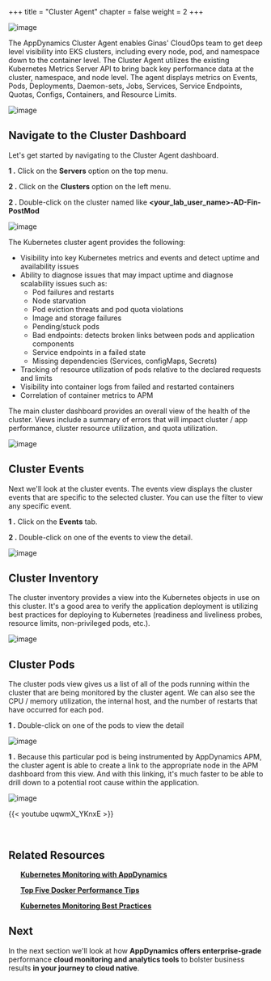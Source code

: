 +++
title = "Cluster Agent"
chapter = false
weight = 2
+++

![image](/images/operate/ad_team_cloudops.png)

The AppDynamics Cluster Agent enables Ginas' CloudOps team to get deep level visibility into EKS clusters, including every node, pod, and namespace down to the container level. The Cluster Agent utilizes the existing Kubernetes Metrics Server API to bring back key performance data at the cluster, namespace, and node level. The agent displays metrics on Events, Pods, Deployments, Daemon-sets, Jobs, Services, Service Endpoints, Quotas, Configs, Containers, and Resource Limits.
 

![image](/images/operate/cluster_agent_arch.png)


## Navigate to the Cluster Dashboard

Let's get started by navigating to the Cluster Agent dashboard.

**1 .**  Click on the **Servers** option on the top menu.

**2 .**  Click on the **Clusters** option on the left menu.

**2 .**  Double-click on the cluster named like **&lt;your_lab_user_name&gt;-AD-Fin-PostMod**

![image](/images/operate/cluster_agent_00.png)

The Kubernetes cluster agent provides the following:

- Visibility into key Kubernetes metrics and events and detect uptime and availability issues
- Ability to diagnose issues that may impact uptime and diagnose scalability issues such as: 
  - Pod failures and restarts
  - Node starvation
  - Pod eviction threats and pod quota violations
  - Image and storage failures
  - Pending/stuck pods
  - Bad endpoints: detects broken links between pods and application components
  - Service endpoints in a failed state
  - Missing dependencies (Services, configMaps, Secrets)
- Tracking of resource utilization of pods relative to the declared requests and limits
- Visibility into container logs from failed and restarted containers
- Correlation of container metrics to APM 

The main cluster dashboard provides an overall view of the health of the cluster. Views include a summary of errors that will impact cluster / app performance, cluster resource utilization, and quota utilization.

![image](/images/operate/cluster_agent_01.png)

## Cluster Events

Next we'll look at the cluster events.  The events view displays the cluster events that are specific to the selected cluster. You can use the filter to view any specific event.

**1 .**  Click on the **Events** tab.

**2 .**  Double-click on one of the events to view the detail.

![image](/images/operate/cluster_agent_02.png)

## Cluster Inventory

The cluster inventory provides a view into the Kubernetes objects in use on this cluster. It's a good area to verify the application deployment is utilizing best practices for deploying to Kubernetes (readiness and liveliness probes, resource limits, non-privileged pods, etc.).

![image](/images/operate/cluster_agent_03.png)


## Cluster Pods

The cluster pods view gives us a list of all of the pods running within the cluster that are being monitored by the cluster agent. We can also see the CPU / memory utilization, the internal host, and the number of restarts that have occurred for each pod.

**1 .**  Double-click on one of the pods to view the detail

![image](/images/operate/cluster_agent_04.png)


**1 .**  Because this particular pod is being instrumented by AppDynamics APM, the cluster agent is able to create a link to the appropriate node in the APM dashboard from this view. And with this linking, it's much faster to be able to drill down to a potential root cause within the application.

![image](/images/operate/cluster_agent_05.png)


{{< youtube uqwmX_YKnxE >}}

<br>

## Related Resources


&nbsp;&nbsp;&nbsp;&nbsp;<span style="color: #4e3eb1;"><i class='fas fa-certificate'></i></span>&nbsp; <a href="https://www.appdynamics.com/blog/product/kubernetes-monitoring-with-appdynamics/" target="_blank">**Kubernetes Monitoring with AppDynamics**</a> 


&nbsp;&nbsp;&nbsp;&nbsp;<span style="color: #4e3eb1;"><i class='fas fa-certificate'></i></span>&nbsp; <a href="https://www.appdynamics.com/lp/top-five-docker-performance-tips/" target="_blank">**Top Five Docker Performance Tips**</a> 


&nbsp;&nbsp;&nbsp;&nbsp;<span style="color: #4e3eb1;"><i class='fas fa-certificate'></i></span>&nbsp; <a href="https://www.appdynamics.com/solutions/cloud/cloud-monitoring/kubernetes-monitoring/how-to-monitor-kubernetes-best-practices" target="_blank">**Kubernetes Monitoring Best Practices**</a>


## Next <i class='fas fa-cog fa-spin'></i>

In the next section we'll look at how **AppDynamics offers enterprise-grade** performance **cloud monitoring and analytics tools** to bolster business results **in your journey to cloud native**.


<!---
{{% notice warning %}}
The Cloud9 workspace should be built by an IAM user with Administrator privileges,
not the root account user. Please ensure you are logged in as an IAM user, not the root
account user.
{{% /notice %}}
-->

<!---
{{% notice info %}}
This workshop was designed to run in the **Oregon (us-west-2)** region. **Please don't
run in any other region.** Future versions of this workshop will expand region availability,
and this message will be removed.
{{% /notice %}}
-->

<!---
{{% notice tip %}}
Ad blockers, javascript disablers, and tracking blockers should be disabled for
the cloud9 domain, or connecting to the workspace might be impacted.
Cloud9 requires third-party-cookies. You can whitelist the [specific domains]( https://docs.aws.amazon.com/cloud9/latest/user-guide/troubleshooting.html#troubleshooting-env-loading).
{{% /notice %}}
-->



